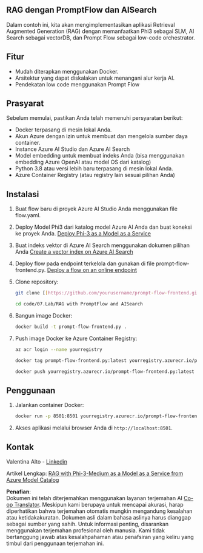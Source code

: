 <!--
CO_OP_TRANSLATOR_METADATA:
{
  "original_hash": "8ec74e4a49934dad78bc52dcb898359c",
  "translation_date": "2025-07-16T17:09:44+00:00",
  "source_file": "code/07.Lab/RAG_with_PromptFlow_and_AISearch/README.md",
  "language_code": "id"
}
-->
## RAG dengan PromptFlow dan AISearch

Dalam contoh ini, kita akan mengimplementasikan aplikasi Retrieval Augmented Generation (RAG) dengan memanfaatkan Phi3 sebagai SLM, AI Search sebagai vectorDB, dan Prompt Flow sebagai low-code orchestrator.

## Fitur

- Mudah diterapkan menggunakan Docker.  
- Arsitektur yang dapat diskalakan untuk menangani alur kerja AI.  
- Pendekatan low code menggunakan Prompt Flow  

## Prasyarat

Sebelum memulai, pastikan Anda telah memenuhi persyaratan berikut:

- Docker terpasang di mesin lokal Anda.  
- Akun Azure dengan izin untuk membuat dan mengelola sumber daya container.  
- Instance Azure AI Studio dan Azure AI Search  
- Model embedding untuk membuat indeks Anda (bisa menggunakan embedding Azure OpenAI atau model OS dari katalog)  
- Python 3.8 atau versi lebih baru terpasang di mesin lokal Anda.  
- Azure Container Registry (atau registry lain sesuai pilihan Anda)  

## Instalasi

1. Buat flow baru di proyek Azure AI Studio Anda menggunakan file flow.yaml.  
2. Deploy Model Phi3 dari katalog model Azure AI Anda dan buat koneksi ke proyek Anda. [Deploy Phi-3 as a Model as a Service](https://learn.microsoft.com/azure/machine-learning/how-to-deploy-models-phi-3?view=azureml-api-2&tabs=phi-3-mini)  
3. Buat indeks vektor di Azure AI Search menggunakan dokumen pilihan Anda [Create a vector index on Azure AI Search](https://learn.microsoft.com/azure/search/search-how-to-create-search-index?tabs=portal)  
4. Deploy flow pada endpoint terkelola dan gunakan di file prompt-flow-frontend.py. [Deploy a flow on an online endpoint](https://learn.microsoft.com/azure/ai-studio/how-to/flow-deploy)  
5. Clone repository:

    ```sh
    git clone [[https://github.com/yourusername/prompt-flow-frontend.git](https://github.com/microsoft/Phi-3CookBook.git)](https://github.com/microsoft/Phi-3CookBook.git)
    
    cd code/07.Lab/RAG with PromptFlow and AISearch
    ```

6. Bangun image Docker:

    ```sh
    docker build -t prompt-flow-frontend.py .
    ```

7. Push image Docker ke Azure Container Registry:

    ```sh
    az acr login --name yourregistry
    
    docker tag prompt-flow-frontend.py:latest yourregistry.azurecr.io/prompt-flow-frontend.py:latest
    
    docker push yourregistry.azurecr.io/prompt-flow-frontend.py:latest
    ```

## Penggunaan

1. Jalankan container Docker:

    ```sh
    docker run -p 8501:8501 yourregistry.azurecr.io/prompt-flow-frontend.py:latest
    ```

2. Akses aplikasi melalui browser Anda di `http://localhost:8501`.

## Kontak

Valentina Alto - [Linkedin](https://www.linkedin.com/in/valentina-alto-6a0590148/)

Artikel Lengkap: [RAG with Phi-3-Medium as a Model as a Service from Azure Model Catalog](https://medium.com/@valentinaalto/rag-with-phi-3-medium-as-a-model-as-a-service-from-azure-model-catalog-62e1411948f3)

**Penafian**:  
Dokumen ini telah diterjemahkan menggunakan layanan terjemahan AI [Co-op Translator](https://github.com/Azure/co-op-translator). Meskipun kami berupaya untuk mencapai akurasi, harap diperhatikan bahwa terjemahan otomatis mungkin mengandung kesalahan atau ketidakakuratan. Dokumen asli dalam bahasa aslinya harus dianggap sebagai sumber yang sahih. Untuk informasi penting, disarankan menggunakan terjemahan profesional oleh manusia. Kami tidak bertanggung jawab atas kesalahpahaman atau penafsiran yang keliru yang timbul dari penggunaan terjemahan ini.